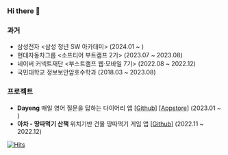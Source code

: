 ### Hi there 👋


### 과거
- 삼성전자 <삼성 청년 SW 아카데미> (2024.01 ~ )
- 현대자동차그룹 <소프티어 부트캠프 2기> (2023.07 ~ 2023.08)
- 네이버 커넥트재단 <부스트캠프 웹·모바일 7기> (2022.08 ~ 2022.12)
- 국민대학교 정보보안암호수학과 (2018.03 ~ 2023.08)

### 프로젝트
- **Dayeng** 매일 영어 질문을 답하는 다이어리 앱 [[Github](https://github.com/team-dayeng/Dayeng)] [[Appstore](https://apps.apple.com/kr/app/dayeng/id1671113779)] (2023.01 ~ )
- **아차 - 땅따먹기 산책** 위치기반 건물 땅따먹기 게임 앱 [[Github](https://github.com/boostcampwm-2022/iOS08_Acha)] (2022.11 ~ 2022.12)

[![Hits](https://hits.seeyoufarm.com/api/count/incr/badge.svg?url=https%3A%2F%2Fgithub.com%2Fseungki-cho&count_bg=%23000000&title_bg=%238C8C8C&icon=&icon_color=%23E7E7E7&title=hits&edge_flat=false)](https://hits.seeyoufarm.com)
